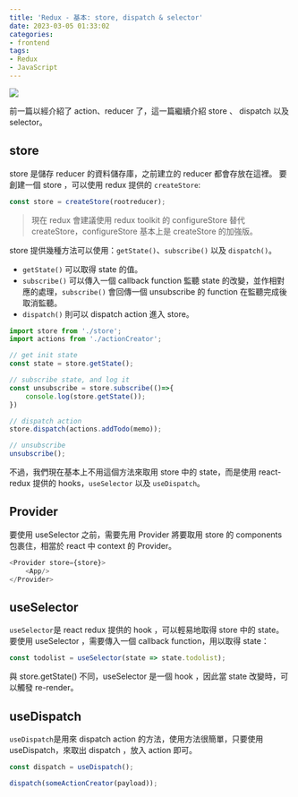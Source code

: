 ```yaml
---
title: 'Redux - 基本: store, dispatch & selector'
date: 2023-03-05 01:33:02
categories:
- frontend
tags: 
- Redux
- JavaScript
---
```


![](https://i.imgur.com/hFGODme.gif)

前一篇以經介紹了 action、reducer 了，這一篇繼續介紹 store 、 dispatch 以及 selector。

## store 
store 是儲存 reducer 的資料儲存庫，之前建立的 reducer 都會存放在這裡。
要創建一個 store ，可以使用 redux 提供的 `createStore`: 
```javascript
const store = createStore(rootreducer);
```
> 現在 redux 會建議使用 redux toolkit 的 configureStore 替代 createStore，configureStore 基本上是 createStore 的加強版。

store 提供幾種方法可以使用：`getState()`、`subscribe()` 以及 `dispatch()`。
- `getState()` 可以取得 state 的值。
- `subscribe()` 可以傳入一個 callback function 監聽 state 的改變，並作相對應的處理，`subscribe()` 會回傳一個 unsubscribe 的 function 在監聽完成後取消監聽。
- `dispatch()` 則可以 dispatch action 進入 store。
```javascript
import store from './store';
import actions from './actionCreator';

// get init state
const state = store.getState();

// subscribe state, and log it
const unsubscribe = store.subscribe(()=>{
    console.log(store.getState());
})

// dispatch action
store.dispatch(actions.addTodo(memo));

// unsubscribe
unsubscribe();
```
不過，我們現在基本上不用這個方法來取用 store 中的 state，而是使用 react-redux 提供的 hooks，`useSelector` 以及 `useDispatch`。

## Provider
要使用 useSelector 之前，需要先用 Provider 將要取用 store 的 components 包裹住，相當於 react 中 context 的 Provider。
```javascript
<Provider store={store}>
    <App/>
</Provider>
```

## useSelector
`useSelector`是 react redux 提供的 hook ，可以輕易地取得 store 中的 state。
要使用 useSelector ，需要傳入一個 callback function，用以取得 state：
```javascript
const todolist = useSelector(state => state.todolist);
```
與 store.getState() 不同，useSelector 是一個 hook ，因此當 state 改變時，可以觸發 re-render。

## useDispatch
`useDispatch`是用來 dispatch action 的方法，使用方法很簡單，只要使用 useDispatch，來取出 dispatch ，放入 action 即可。
```javascript
const dispatch = useDispatch();

dispatch(someActionCreator(payload));
```